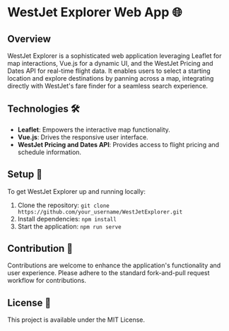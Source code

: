 # WestJet Explorer Web App 🌐

## Overview

WestJet Explorer is a sophisticated web application leveraging Leaflet for map interactions, Vue.js for a dynamic UI, and the WestJet Pricing and Dates API for real-time flight data. It enables users to select a starting location and explore destinations by panning across a map, integrating directly with WestJet's fare finder for a seamless search experience.

## Technologies 🛠

- **Leaflet**: Empowers the interactive map functionality.
- **Vue.js**: Drives the responsive user interface.
- **WestJet Pricing and Dates API**: Provides access to flight pricing and schedule information.

## Setup 🚀

To get WestJet Explorer up and running locally:

1. Clone the repository:
   `git clone https://github.com/your_username/WestJetExplorer.git`
2. Install dependencies:
   `npm install`
3. Start the application:
   `npm run serve`

## Contribution 🤝

Contributions are welcome to enhance the application's functionality and user experience. Please adhere to the standard fork-and-pull request workflow for contributions.

## License 📄

This project is available under the MIT License.
